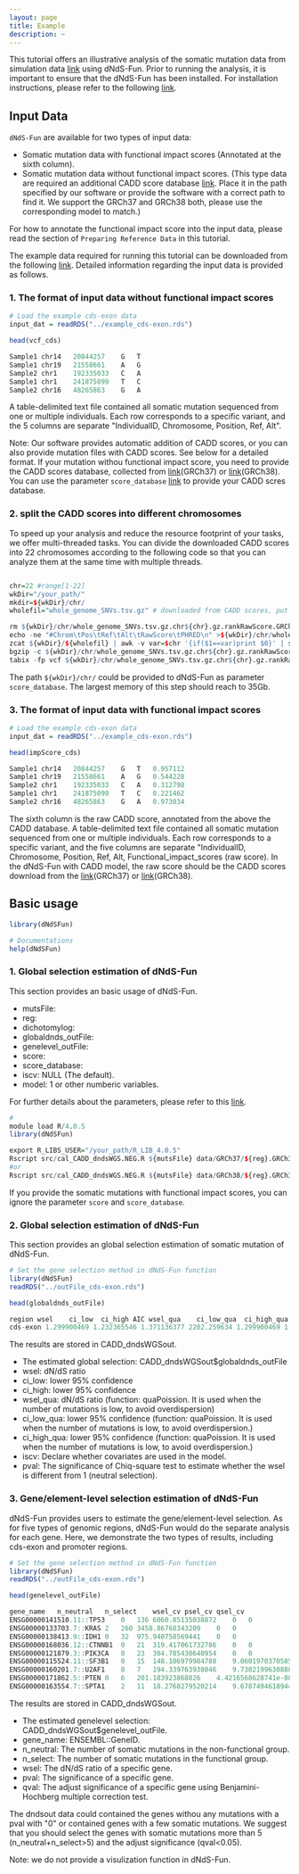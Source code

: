 ```yaml
---
layout: page
title: Example 
description: ~
---
```

This tutorial offers an illustrative analysis of the somatic mutation data from simulation data [link](https://yanglab.westlake.edu.cn/data/dNdSFun/example.txt) using dNdS-Fun. Prior to running the analysis, it is important to ensure that the dNdS-Fun has been installed. For installation instructions, please refer to the following [link](https://jianyanglab.github.io/dNdS-Fun/documentation/02_installation.html).


## Input Data
`dNdS-Fun` are available for two types of input data:
- Somatic mutation data with functional impact scores (Annotated at the sixth column).
- Somatic mutation data without functional impact scores. (This type data are required an additional CADD score database [link](https://jianyanglab.github.io/dNdS-Fun/documentation/03_data.html). Place it in the path specified by our software or provide the software with a correct path to find it. We support the GRCh37 and GRCh38 both, please use the corresponding model to match.)

For how to annotate the functional impact score into the input data, please read the section of `Preparing Reference Data` in this tutorial. 

The example data required for running this tutorial can be downloaded from the following [link](https://yanglab.westlake.edu.cn/data/dNdS-Fun/examples.tar.gz). 
Detailed information regarding the input data is provided as follows.

### 1. The format of input data without functional impact scores
```r
# Load the example cds-exon data
input_dat = readRDS("../example_cds-exon.rds")

head(vcf_cds)

Sample1	chr14	20844257	G	T
Sample1	chr19	21558661	A	G
Sample2	chr1	192335033	C	A
Sample1	chr1	241875099	T	C
Sample2	chr16	48265863	G	A
```
A table-delimited text file contained all somatic mutation sequenced from one or multiple individuals. Each row corresponds to a specific variant, and the 5 columns are separate "IndividualID, Chromosome, Position, Ref, Alt".

Note: Our software provides automatic addition of CADD scores, or you can also provide mutation files with CADD scores. See below for a detailed format. If your mutation withou functional impact score, you need to provide the CADD scores database, collected from [link](https://krishna.gs.washington.edu/download/CADD/v1.6/GRCh37/whole_genome_SNVs.tsv.gz)(GRCh37) or [link](https://krishna.gs.washington.edu/download/CADD/v1.6/GRCh38/whole_genome_SNVs.tsv.gz)(GRCh38). You can use the parameter `score_database` [link](https://jianyanglab.github.io/dNdS-Fun/documentation/01_About.html) to provide your CADD scres database.


### 2. split the CADD scores into different chromosomes

To speed up your analysis and reduce the resource footprint of your tasks, we offer multi-threaded tasks. You can divide the downloaded CADD scores into 22 chromosomes according to the following code so that you can analyze them at the same time with multiple threads.

```r

chr=22 #range[1-22]
wkDir="/your_path/"
mkdir=${wkDir}/chr/
wholefil="whole_genome_SNVs.tsv.gz" # downloaded from CADD scores, put into the current directory

rm ${wkDir}/chr/whole_genome_SNVs.tsv.gz.chr${chr}.gz.rankRawScore.GRCh38
echo -ne "#Chrom\tPos\tRef\tAlt\tRawScore\tPHRED\n" >${wkDir}/chr/whole_genome_SNVs.tsv.gz.chr${chr}.gz.rankRawScore.GRCh38
zcat ${wkDir}/${wholefil} | awk -v var=$chr '{if($1==var)print $0}' | sort | uniq >>${wkDir}/chr/whole_genome_SNVs.tsv.gz.chr${chr}.gz.rankRawScore.GRCh38
bgzip -c ${wkDir}/chr/whole_genome_SNVs.tsv.gz.chr${chr}.gz.rankRawScore.GRCh38 > ${wkDir}/chr/whole_genome_SNVs.tsv.gz.chr${chr}.gz.rankRawScore.GRCh38.gz
tabix -fp vcf ${wkDir}/chr/whole_genome_SNVs.tsv.gz.chr${chr}.gz.rankRawScore.GRCh38.gz
```
The path `${wkDir}/chr/` could be provided to dNdS-Fun as parameter `score_database`. The largest memory of this step should reach to 35Gb.


### 3. The format of input data with functional impact scores
```r
# Load the example cds-exon data
input_dat = readRDS("../example_cds-exon.rds")

head(impScore_cds)

Sample1	chr14	20844257	G	T	0.957112
Sample1	chr19	21558661	A	G	0.544228
Sample2	chr1	192335033	C	A	0.312798
Sample1	chr1	241875099	T	C	0.221462
Sample2	chr16	48265863	G	A	0.973034
```
The sixth column is the raw CADD score, annotated from the above the CADD database.
A table-delimited text file contained all somatic mutation sequenced from one or multiple individuals. Each row corresponds to a specific variant, and the five columns are separate "IndividualID, Chromosome, Position, Ref, Alt, Functional_impact_scores (raw score). In the dNdS-Fun with CADD model, the raw score should be the CADD scores download from the [link](https://krishna.gs.washington.edu/download/CADD/v1.6/GRCh37/whole_genome_SNVs.tsv.gz)(GRCh37) or [link](https://krishna.gs.washington.edu/download/CADD/v1.6/GRCh38/whole_genome_SNVs.tsv.gz)(GRCh38).



## Basic usage
```r
library(dNdSFun)

# Documentations
help(dNdSFun)
``` 
### 1. Global selection estimation of dNdS-Fun
This section provides an basic usage of dNdS-Fun.
- mutsFile:  
- reg: 
- dichotomylog: 
- globaldnds_outFile: 
- genelevel_outFile: 
- score:
- score_database: 
- iscv: NULL (The default).
- model: 1 or other numberic variables.

For further details about the parameters, please refer to this [link](https://jianyanglab.github.io/dNdS-Fun/documentation/01_About.html).
```r
#  
module load R/4.0.5
library(dNdSFun)

export R_LIBS_USER="/your_path/R_LIB_4.0.5"
Rscript src/cal_CADD_dndsWGS.NEG.R ${mutsFile} data/GRCh37/${reg}.GRCh37.rda data/GRCh37/${dichotomylog} ${reg} ${genelevel_outFile} ${iscv} ${model} ${score} ${score_database}
#or
Rscript src/cal_CADD_dndsWGS.NEG.R ${mutsFile} data/GRCh38/${reg}.GRCh38.rda data/GRCh38/${dichotomylog} ${reg} ${genelevel_outFile} ${iscv} ${model} ${score} ${score_database}
```
If you provide the somatic mutations with functional impact scores, you can ignore the parameter `score` and `score_database`.


### 2. Global selection estimation of dNdS-Fun
This section provides an global selection estimation of somatic mutation of dNdS-Fun.
```r
# Set the gene selection method in dNdS-Fun function 
library(dNdSFun)
readRDS("../outFile_cds-exon.rds")

head(globaldnds_outFile)

region wsel    ci_low  ci_high AIC wsel_qua    ci_low_qua  ci_high_qua iscv    pval
cds-exon 1.299900469 1.232365546 1.371136377 2202.259634 1.299900469 1.21040382  1.396014456 nocv
```
The results are stored in CADD_dndsWGSout.
- The estimated global selection: CADD_dndsWGSout$globaldnds_outFile
- wsel: dN/dS ratio
- ci_low: lower 95% confidence
- ci_high: lower 95% confidence
- wsel_qua: dN/dS ratio (function: quaPoission. It is used when the number of mutations is low, to avoid overdispersion)
- ci_low_qua: lower 95% confidence (function: quaPoission. It is used when the number of mutations is low, to avoid overdispersion.)
- ci_high_qua: lower 95% confidence (function: quaPoission. It is used when the number of mutations is low, to avoid overdispersion.)
- iscv: Declare whether covariates are used in the model.
- pval: The significance of Chiq-square test to estimate whether the wsel is different from 1 (neutral selection).


### 3. Gene/element-level selection estimation of dNdS-Fun
dNdS-Fun provides users to estimate the gene/element-level selection. As for five types of genomic regions, dNdS-Fun would do the separate analysis for each gene. Here, we demonstrate the two types of results, including cds-exon and promoter regions.

```r
# Set the gene selection method in dNdS-Fun function 
library(dNdSFun)
readRDS("../outFile_cds-exon.rds")

head(genelevel_outFile)

gene_name   n_neutral   n_select    wsel_cv psel_cv qsel_cv
ENSG00000141510.11::TP53    0   136 6060.85135038872    0   0
ENSG00000133703.7::KRAS 2   260 3458.86768343209    0   0
ENSG00000138413.9::IDH1 0   32  975.940758569441    0   0
ENSG00000168036.12::CTNNB1  0   21  319.417061732786    0   0
ENSG00000121879.3::PIK3CA   0   23  304.785430640954    0   0
ENSG00000115524.11::SF3B1   0   15  148.106979984788    9.06019703705851e-12    1.71699794049296e-07
ENSG00000160201.7::U2AF1    0   7   194.339763938046    9.73021996308887e-09    0.000184387668300534
ENSG00000171862.5::PTEN 0   6   201.183923868826    4.4216568628741e-08 0.000837859758946013
ENSG00000163554.7::SPTA1    2   11  18.2768279520214    9.6787494618944e-07 0.0183392944803975
```
The results are stored in CADD_dndsWGSout.
- The estimated genelevel selection: CADD_dndsWGSout$genelevel_outFile.
- gene_name: ENSEMBL::GeneID.
- n_neutral: The number of somatic mutations in the non-functional group.
- n_select: The number of somatic mutations in the functional group.
- wsel: The dN/dS ratio of a specific gene.
- pval: The significance of a specific gene.
- qval: The adjust significance of a specific gene using Benjamini-Hochberg multiple correction test.

The dndsout data could contained the genes withou any mutations with a pval with "0" or contained genes with a few somatic mutations. We suggest that you should select the genes with somatic mutations more than 5 (n_neutral+n_select>5) and the adjust significance (qval<0.05).

Note: we do not provide a visulization function in dNdS-Fun.

